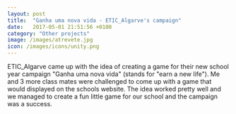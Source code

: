 ```yaml
---
layout: post
title:  "Ganha uma nova vida - ETIC_Algarve's campaign"
date:   2017-05-01 21:51:56 +0100
category: "Other projects"
image: /images/atrevete.jpg
icon: /images/icons/unity.png
---
```


ETIC_Algarve came up with the idea of creating a game for their new school year campaign "Ganha uma nova vida" (stands for "earn a new life"). Me and 3 more class mates were challenged to come up with a game that would displayed on the schools website. The idea worked pretty well and we managed to create a fun little game for our school and the campaign was a success.
